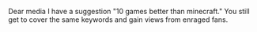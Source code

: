 Dear media I have a suggestion "10 games better than minecraft." You still get to cover the same keywords and gain views from enraged fans.